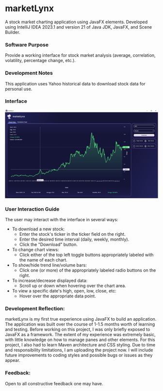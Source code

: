 # marketLynx
A stock market charting application using JavaFX elements.
Developed using IntelliJ IDEA 2023.1 and version 21 of Java JDK, JavaFX, and Scene Builder.
### Software Purpose
Provide a working interface for stock market analysis (average, correlation, volatility, percentage change, etc.).
### Development Notes
This application uses Yahoo historical data to download stock data for personal use.
### Interface
![marketLynxInterface.png](src%2Fmain%2Fresources%2Fcom%2Flrogerscs%2Fmarketlynx%2Fimage%2FmarketLynxInterface.png)
### User Interaction Guide
The user may interact with the interface in several ways:
- To download a new stock:
  - Enter the stock's ticker in the ticker field on the right.
  - Enter the desired time interval (daily, weekly, monthly).
  - Click the "Download" button.
- To change chart views:
  - Click either of the top left toggle buttons appropriately labeled with the name of each chart.
- To show/hide trend line/volume bars:
  - Click one (or more) of the appropriately labeled radio buttons on the right.
- To increase/decrease displayed data:
  - Scroll up or down when hovering over the chart area.
- To view a specific date's high, open, low, close, etc:
  - Hover over the appropriate data point.
### Development Reflection:
marketLynx is my first true experience using JavaFX to build an application. 
The application was built over the course of 1-1.5 months worth of learning and testing. 
Before working on this project, I was only briefly exposed to JavaFX as a framework.
The extent of my experience was extremely basic, with little knowledge on how to manage panes and other elements. 
For this project, I also had to learn Maven architecture and CSS styling.
Due to time and responsibility limitations, I am uploading the project now.
I will include future improvements to coding styles and possible bugs or issues as they appear.
### Feedback:
Open to all constructive feedback one may have.